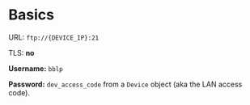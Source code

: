 # Basics

URL: `ftp://{DEVICE_IP}:21`

TLS: **no**

**Username:** `bblp`

**Password:** `dev_access_code` from a `Device` object (aka the LAN access code).
